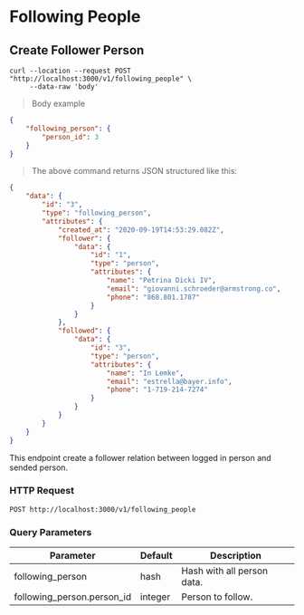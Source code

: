 # Following People

## Create Follower Person

```shell
curl --location --request POST "http://localhost:3000/v1/following_people" \
     --data-raw 'body'
```

> Body example

```json
{
    "following_person": {
        "person_id": 3
    }
}
```

> The above command returns JSON structured like this:

```json
{
    "data": {
        "id": "3",
        "type": "following_person",
        "attributes": {
            "created_at": "2020-09-19T14:53:29.082Z",
            "follower": {
                "data": {
                    "id": "1",
                    "type": "person",
                    "attributes": {
                        "name": "Petrina Dicki IV",
                        "email": "giovanni.schroeder@armstrong.co",
                        "phone": "868.801.1787"
                    }
                }
            },
            "followed": {
                "data": {
                    "id": "3",
                    "type": "person",
                    "attributes": {
                        "name": "In Lemke",
                        "email": "estrella@bayer.info",
                        "phone": "1-719-214-7274"
                    }
                }
            }
        }
    }
}
```

This endpoint create a follower relation between logged in person and sended person.

### HTTP Request

`POST http://localhost:3000/v1/following_people`

### Query Parameters

Parameter | Default | Description
--------- | ------- | -----------
following_person | hash | Hash with all person data.
following_person.person_id | integer | Person to follow.
